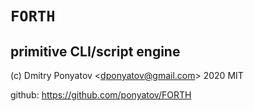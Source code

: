 #  `FORTH`
## primitive CLI/script engine

(c) Dmitry Ponyatov <<dponyatov@gmail.com>> 2020 MIT


github: https://github.com/ponyatov/FORTH
